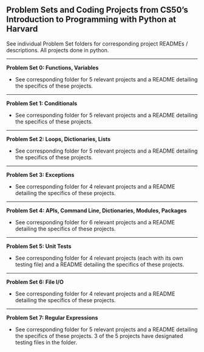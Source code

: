 ## Problem Sets and Coding Projects from CS50’s Introduction to Programming with Python at Harvard  
  
See individual Problem Set folders for corresponding project READMEs / descriptions. All projects done in python.
    
-----------------------------------------------------------------------------------------------------------------------------------------------------------------------
  
**Problem Set 0: Functions, Variables**  
   - See corresponding folder for 5 relevant projects and a README detailing the specifics of these projects.  
  
-----------------------------------------------------------------------------------------------------------------------------------------------------------------------
  
**Problem Set 1: Conditionals**  
   - See corresponding folder for 5 relevant projects and a README detailing the specifics of these projects.  
  
-----------------------------------------------------------------------------------------------------------------------------------------------------------------------
  
**Problem Set 2: Loops, Dictionaries, Lists**  
   - See corresponding folder for 5 relevant projects and a README detailing the specifics of these projects.  
  
-----------------------------------------------------------------------------------------------------------------------------------------------------------------------
  
**Problem Set 3: Exceptions**  
   - See corresponding folder for 4 relevant projects and a README detailing the specifics of these projects.  
  
-----------------------------------------------------------------------------------------------------------------------------------------------------------------------
  
**Problem Set 4: APIs, Command Line, Dictionaries, Modules, Packages**  
   - See corresponding folder for 6 relevant projects and a README detailing the specifics of these projects.  
  
-----------------------------------------------------------------------------------------------------------------------------------------------------------------------
  
**Problem Set 5: Unit Tests**  
   - See corresponding folder for 4 relevant projects (each with its own testing file) and a README detailing the specifics of these projects. 
  
-----------------------------------------------------------------------------------------------------------------------------------------------------------------------
  
**Problem Set 6: File I/O**  
   - See corresponding folder for 4 relevant projects and a README detailing the specifics of these projects.  
  
-----------------------------------------------------------------------------------------------------------------------------------------------------------------------
  
**Problem Set 7: Regular Expressions**  
   - See corresponding folder for 5 relevant projects and a README detailing the specifics of these projects. 3 of the 5 projects have designated testing files in the folder.
